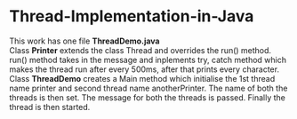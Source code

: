# Thread-Implementation-in-Java
This work has one file <B>ThreadDemo.java</B><br>
Class <B>Printer</B> extends the class Thread and overrides the run() method. run() method takes in the message and inplements try, catch method which makes the thread
run after every 500ms, after that prints every character.<br>
Class <B>ThreadDemo</B> creates a Main method which initialise the 1st thread name printer and second thread name anotherPrinter. The name of both the threads is then set.
The message for both the threads is passed. Finally the thread is then started.
